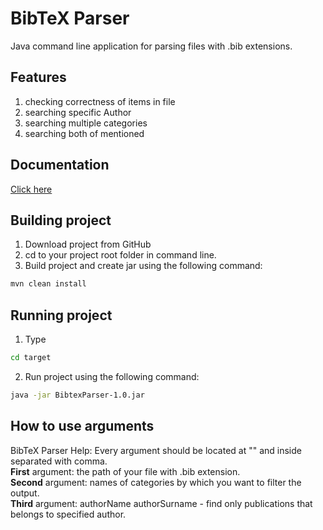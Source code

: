 # BibTeX Parser

Java command line application for parsing files with .bib extensions.

## Features

1. checking correctness of items in file
2. searching specific Author
3. searching multiple categories
4. searching both of mentioned

## Documentation

[Click here](https://nazkord.github.io/BibTeX-Parser/)

## Building project

1. Download project from GitHub
2. cd to your project root folder in command line.
3. Build project and create jar using the following command:
```bash
mvn clean install
```
## Running project

1. Type
```bash 
cd target
```
2. Run project using the following command:
```bash
java -jar BibtexParser-1.0.jar
```

## How to use arguments

BibTeX Parser Help:
Every argument should be located at "" and inside separated with comma.<br/>
**First** argument: the path of your file with .bib extension.<br/>
**Second** argument: names of categories by which you want to filter the output.<br/>
**Third** argument:  authorName authorSurname  -  find only publications that belongs to specified author.

